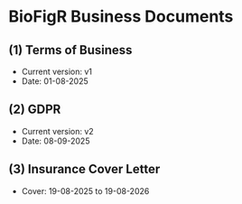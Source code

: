 # BioFigR Business Documents

## (1) Terms of Business

- Current version: v1
- Date: 01-08-2025

## (2) GDPR

- Current version: v2
- Date: 08-09-2025

## (3) Insurance Cover Letter

- Cover: 19-08-2025 to 19-08-2026
